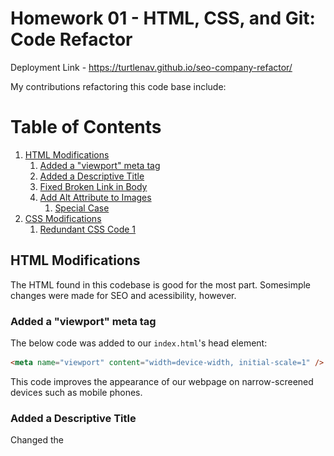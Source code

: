 # Homework 01 - HTML, CSS, and Git: Code Refactor

Deployment Link - <https://turtlenav.github.io/seo-company-refactor/>

My contributions refactoring this code base include:
# Table of Contents
1. [HTML Modifications](#html-modifications)
    1. [Added a "viewport" meta tag](#added-a-"viewport"-meta-tag)
    2. [Added a Descriptive Title](#added-a-descriptive-title)
    3. [Fixed Broken Link in Body](#fixed-broken-link-in-body)
    4. [Add Alt Attribute to Images](#add-alt-attribute-to-images)
        1. [Special Case](#special-case)
2. [CSS Modifications](#css-modifications)
    1. [Redundant CSS Code 1](#redundant-css-code-1)

## HTML Modifications
The HTML found in this codebase is good for the most part. Somesimple changes were made for SEO and acessibility, however.

### Added a "viewport" meta tag
The below code was added to our `index.html`'s head element:
```html
<meta name="viewport" content="width=device-width, initial-scale=1" />
```
This code improves the appearance of our webpage on narrow-screened devices such as mobile phones.

### Added a Descriptive Title
Changed the <title> tag to be more descriptive. For SEO purposes, a <title> should contain our website's keywords. I changed the previous value of "website" "Horiseon Social Solution Services".

### Fixed Broken Link in Body
The link with the cursor hovering over was broken upon recieving this codebase:
![Broken Link](broken-link-example.png)

Within `index.html`, a `<a>` tag was linking an internal id that didn't exist. The `<div>` that it was supposed to be targeting had its id attribute set as follows:
```html <div id="online-reputation-management">```

### Add Alt Attribute to Images
For user accessibility and SEO it is incredibly important to provide alt attributes to images. Each image was given alt text that was as short as possible to describe the image it was replacing.

#### Special Case
There is a CSS background image on our webpage and is applied to `<div class="hero"></div>`. Since div's don't have an alt attribute, if we want the image to achieve our accessibility requirements, we can instead assign alt text to the div's title attribute: `<div class="hero" title="Employees gathered around a table"></div>` 

## CSS Modifications
This website came with a `style.css` file contained within the root `assets/` directory. This file contained a multitude of redundant features and I was able to significantly trim the codebase. Minor edits include descriptive comments of complicated rules and rearranging rules to follow the folow of elements found in `index.html`

### Redundant CSS Code
The below code was not the only source of redundancy in our codebase but for the sake of brevity it is the only example provided. Upon examining our `index.html` file we will find a code block like the following:
```html
<div class="content">
    <div id="search-engine-optimization" class="search-engine-optimization">
        <img src="./assets/images/search-engine-optimization.jpg" class="float-left" />
        <h2>Search Engine Optimization</h2>
        <p>...</p>
        </div>
    <div id="online-reputation-management" class="online-reputation-management">
        <img src="./assets/images/online-reputation-management.jpg" class="float-right" />
        <h2>Online Reputation Management</h2>
        <p>...</p>
    </div>
    <div id="social-media-marketing" class="social-media-marketing">
        <img src="./assets/images/social-media-marketing.jpg" class="float-left" />
        <h2>Social Media Marketing</h2>
        <p>...</p>
    </div>
</div>
```
The above code block is targeted by a highly redundant set of CSS rules. These rules are
the same for each `<div>` yet are applied individually, resulting in 3x the code we need.
The below CSS code shows the rules applied just to the `<div id="search-engine-optimization">`
element but there is equivalent code for both `<div id="online-reputation-management">` and
`<div id="social-media-marketing">` as well.
```css
.search-engine-optimization {
    margin-bottom: 20px;
    padding: 50px;
    height: 300px;
    font-family: 'Gill Sans', 'Gill Sans MT', Calibri, 'Trebuchet MS', sans-serif;
    background-color: #0072bb;
    color: #ffffff;
}
.search-engine-optimization img {
    max-height: 200px;
}
.search-engine-optimization h2 {
    margin-bottom: 20px;
    font-size: 36px;
}
```
We can simply fix this by targeting the parent `<div class="content">` element with the
above rules instead. It is worth mentioning that the above html code block assigns a
pointless class attribute to each `<div>` and we can improve our html code by deleting
all three of them. If we did wish to target different rules to each `<div>` then our
css file should target their id attribute instead.


